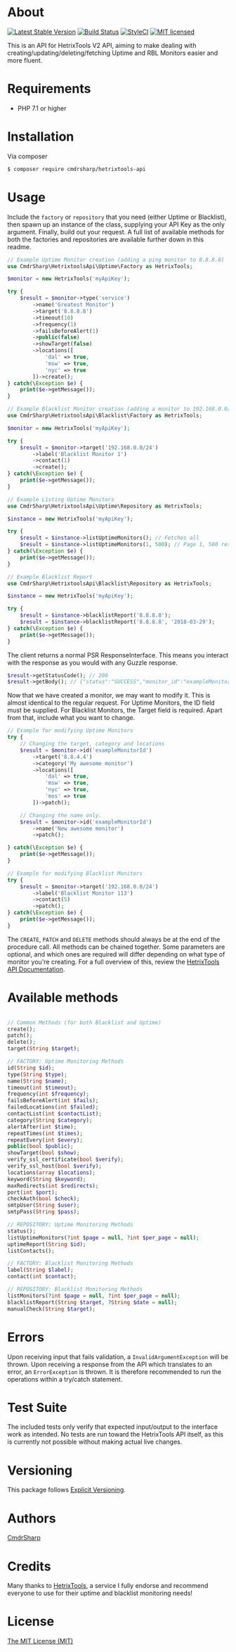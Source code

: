 # About
[![Latest Stable Version](https://poser.pugx.org/cmdrsharp/hetrixtools-api/v/stable)](https://packagist.org/packages/cmdrsharp/hetrixtools-api)
[![Build Status](https://travis-ci.org/CmdrSharp/hetrixtools-api.svg?branch=master)](https://travis-ci.org/CmdrSharp/hetrixtools-api)
[![StyleCI](https://styleci.io/repos/127169208/shield?branch=master)](https://styleci.io/repos/127169208)
[![MIT licensed](https://img.shields.io/badge/license-MIT-blue.svg)](./LICENSE)

This is an API for HetrixTools V2 API, aiming to make dealing with creating/updating/deleting/fetching Uptime and RBL Monitors easier and more fluent.

# Requirements
* PHP 7.1 or higher

# Installation
Via composer
```bash
$ composer require cmdrsharp/hetrixtools-api
```

# Usage
Include the `factory` or `repository` that you need (either Uptime or Blacklist), then spawn up an instance of the class, supplying your API Key as the only argument. Finally, build out your request.
A full list of available methods for both the factories and repositories are available further down in this readme.
```php
// Example Uptime Monitor creation (adding a ping monitor to 8.8.8.8)
use CmdrSharp\HetrixtoolsApi\Uptime\Factory as HetrixTools;

$monitor = new HetrixTools('myApiKey');

try {
	$result = $monitor->type('service')
	    ->name('Greatest Monitor')
	    ->target('8.8.8.8')
	    ->timeout(10)
	    ->frequency(1)
	    ->failsBeforeAlert(1)
	    ->public(false)
	    ->showTarget(false)
	    ->locations([
	        'dal' => true,
	        'msw' => true,
	        'nyc' => true
	    ])->create();
} catch(\Exception $e) {
	print($e->getMessage());
}

// Example Blacklist Monitor creation (adding a monitor to 192.168.0.0/24)
use CmdrSharp\HetrixtoolsApi\Blacklist\Factory as HetrixTools;

$monitor = new HetrixTools('myApiKey');

try {
	$result = $monitor->target('192.168.0.0/24')
	    ->label('Blacklist Monitor 1')
	    ->contact(1)
	    ->create();
} catch(\Exception $e) {
	print($e->getMessage());
}

// Example Listing Uptime Monitors
use CmdrSharp\HetrixtoolsApi\Uptime\Repository as HetrixTools;

$instance = new HetrixTools('myApiKey');

try {
	$result = $instance->listUptimeMonitors(); // Fetches all
	$result = $instance->listUptimeMonitors(1, 500); // Page 1, 500 results per page.
} catch(\Exception $e) {
	print($e->getMessage());
}

// Example Blacklist Report
use CmdrSharp\HetrixtoolsApi\Blacklist\Repository as HetrixTools;

$instance = new HetrixTools('myApiKey');

try {
	$result = $instance->blacklistReport('8.8.8.8');
	$result = $instance->blacklistReport('8.8.8.8', '2018-03-29');
} catch(\Exception $e) {
	print($e->getMessage());
}
```

The client returns a normal PSR ResponseInterface. This means you interact with the response as you would with any Guzzle response.
```php
$result->getStatusCode(); // 200
$result->getBody(); // {"status":"SUCCESS","monitor_id":"exampleMonitorId","action":"added"}
```

Now that we have created a monitor, we may want to modify it. This is almost identical to the regular request. For Uptime Monitors, the ID field must be supplied. For Blacklist Monitors, the Target field is required. Apart from that, include what you want to change.
```php
// Example for modifying Uptime Monitors
try {
	// Changing the target, category and locations
	$result = $monitor->id('exampleMonitorId')
	    ->target('8.8.4.4')
	    ->category('My awesome monitor')
	    ->locations([
	        'dal' => true,
	        'msw' => true,
	        'nyc' => true,
	        'mos' => true
	    ])->patch();

	// Changing the name only.
	$result = $monitor->id('exampleMonitorId')
		->name('New awesome monitor')
		->patch();

} catch(\Exception $e) {
	print($e->getMessage());
}

// Example for modifying Blacklist Monitors
try {
	$result = $monitor->target('192.168.0.0/24')
	    ->label('Blacklist Monitor 113')
	    ->contact(5)
	    ->patch();
} catch(\Exception $e) {
	print($e->getMessage());
}
```

The `CREATE`, `PATCH` and `DELETE` methods should always be at the end of the procedure call. All methods can be chained together. Some parameters are optional, and which ones are required will differ depending on what type of monitor you're creating. For a full overview of this, review the [HetrixTools API Documentation](https://gist.github.com/hetrixtools/3789e032af9224be2cdf49e557a7d484).

# Available methods
```php

// Common Methods (for both Blacklist and Uptime)
create();
patch();
delete();
target(String $target);

// FACTORY: Uptime Monitoring Methods
id(String $id);
type(String $type);
name(String $name);
timeout(int $timeout);
frequency(int $frequency);
failsBeforeAlert(int $fails);
failedLocations(int $failed);
contactList(int $contactList);
category(String $category);
alertAfter(int $time);
repeatTimes(int $times);
repeatEvery(int $every);
public(bool $public);
showTarget(bool $show);
verify_ssl_certificate(bool $verify);
verify_ssl_host(bool $verify);
locations(array $locations);
keyword(String $keyword);
maxRedirects(int $redirects);
port(int $port);
checkAuth(bool $check);
smtpUser(String $user);
smtpPass(String $pass);

// REPOSITORY: Uptime Monitoring Methods
status();
listUptimeMonitors(?int $page = null, ?int $per_page = null);
uptimeReport(String $id);
listContacts();

// FACTORY: Blacklist Monitoring Methods
label(String $label);
contact(int $contact);

// REPOSITORY: Blacklist Monitoring Methods
listMonitors(?int $page = null, ?int $per_page = null);
blacklistReport(String $target, ?String $date = null);
manualCheck(String $target);
```

# Errors
Upon receiving input that fails validation, a `InvalidArgumentException` will be thrown. Upon receiving a response from the API which translates to an error, an `ErrorException` is thrown.
It is therefore recommended to run the operations within a try/catch statement.

# Test Suite
The included tests only verify that expected input/output to the interface work as intended. No tests are run toward the HetrixTools API itself, as this is currently not possible without making actual live changes.

# Versioning
This package follows [Explicit Versioning](https://github.com/exadra37-versioning/explicit-versioning).

# Authors
[CmdrSharp](https://github.com/CmdrSharp)

# Credits
Many thanks to [HetrixTools](https://hetrixtools.com), a service I fully endorse and recommend everyone to use for their uptime and blacklist monitoring needs!

# License
[The MIT License (MIT)](LICENSE)
